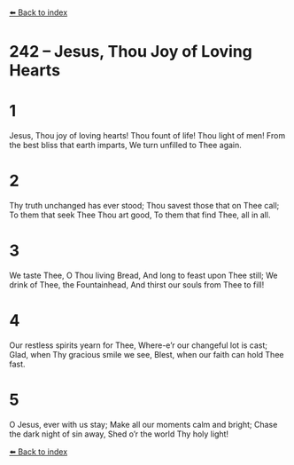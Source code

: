 [⬅️ Back to index](../README.md)

# 242 – Jesus, Thou Joy of Loving Hearts


# 1
Jesus, Thou joy of loving hearts!
Thou fount of life! Thou light of men!
From the best bliss that earth imparts,
We turn unfilled to Thee again.

# 2
Thy truth unchanged has ever stood;
Thou savest those that on Thee call;
To them that seek Thee Thou art good,
To them that find Thee, all in all.

# 3
We taste Thee, O Thou living Bread,
And long to feast upon Thee still;
We drink of Thee, the Fountainhead,
And thirst our souls from Thee to fill!

# 4
Our restless spirits yearn for Thee,
Where-e’r our changeful lot is cast;
Glad, when Thy gracious smile we see,
Blest, when our faith can hold Thee fast.

# 5
O Jesus, ever with us stay;
Make all our moments calm and bright;
Chase the dark night of sin away,
Shed o’r the world Thy holy light!

[⬅️ Back to index](../README.md)
